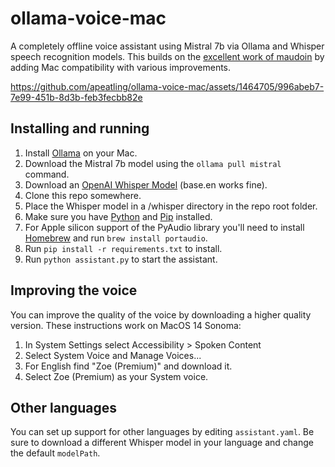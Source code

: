 # ollama-voice-mac
A completely offline voice assistant using Mistral 7b via Ollama and Whisper speech recognition models. This builds on the [excellent work of maudoin](https://github.com/maudoin/ollama-voice) by adding Mac compatibility with various improvements.

https://github.com/apeatling/ollama-voice-mac/assets/1464705/996abeb7-7e99-451b-8d3b-feb3fecbb82e

## Installing and running

1. Install [Ollama](https://ollama.ai) on your Mac.
2. Download the Mistral 7b model using the `ollama pull mistral` command.
3. Download an [OpenAI Whisper Model](https://github.com/openai/whisper/discussions/63#discussioncomment-3798552) (base.en works fine).
4. Clone this repo somewhere.
5. Place the Whisper model in a /whisper directory in the repo root folder.
6. Make sure you have [Python](https://www.python.org/downloads/macos/) and [Pip](https://pip.pypa.io/en/stable/installation/) installed.
7. For Apple silicon support of the PyAudio library you'll need to install [Homebrew](https://brew.sh) and run `brew install portaudio`.
8. Run `pip install -r requirements.txt` to install.
9. Run `python assistant.py` to start the assistant.

## Improving the voice

You can improve the quality of the voice by downloading a higher quality version. These instructions work on MacOS 14 Sonoma:

1. In System Settings select Accessibility > Spoken Content
2. Select System Voice and Manage Voices...
3. For English find "Zoe (Premium)" and download it.
4. Select Zoe (Premium) as your System voice.

## Other languages
You can set up support for other languages by editing `assistant.yaml`. Be sure to download a different Whisper model in your language and change the default `modelPath`.
